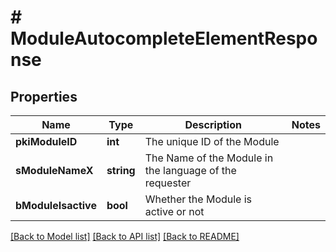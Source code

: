 # # ModuleAutocompleteElementResponse

## Properties

Name | Type | Description | Notes
------------ | ------------- | ------------- | -------------
**pkiModuleID** | **int** | The unique ID of the Module |
**sModuleNameX** | **string** | The Name of the Module in the language of the requester |
**bModuleIsactive** | **bool** | Whether the Module is active or not |

[[Back to Model list]](../../README.md#models) [[Back to API list]](../../README.md#endpoints) [[Back to README]](../../README.md)
